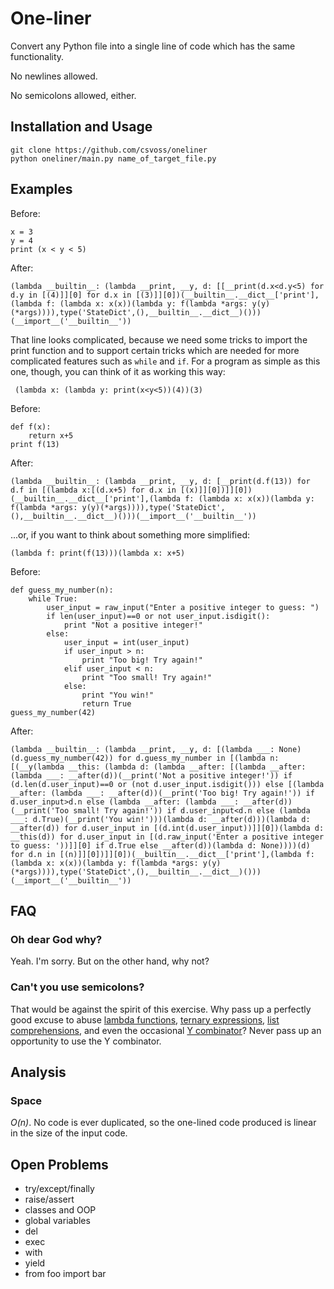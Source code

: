 One-liner
=========

Convert any Python file into a single line of code which has the same functionality.

No newlines allowed.

No semicolons allowed, either.

Installation and Usage
----------------------

    git clone https://github.com/csvoss/oneliner
    python oneliner/main.py name_of_target_file.py

Examples
--------

Before:

    x = 3
    y = 4
    print (x < y < 5)

After:

    (lambda __builtin__: (lambda __print, __y, d: [[__print(d.x<d.y<5) for d.y in [(4)]][0] for d.x in [(3)]][0])(__builtin__.__dict__['print'],(lambda f: (lambda x: x(x))(lambda y: f(lambda *args: y(y)(*args)))),type('StateDict',(),__builtin__.__dict__)()))(__import__('__builtin__'))

That line looks complicated, because we need some tricks to import the print function and to support certain tricks which are needed for more complicated features such as `while` and `if`. For a program as simple as this one, though, you can think of it as working this way:

     (lambda x: (lambda y: print(x<y<5))(4))(3)

Before:

    def f(x):
        return x+5
    print f(13)

After:

    (lambda __builtin__: (lambda __print, __y, d: [__print(d.f(13)) for d.f in [(lambda x:[(d.x+5) for d.x in [(x)]][0])]][0])(__builtin__.__dict__['print'],(lambda f: (lambda x: x(x))(lambda y: f(lambda *args: y(y)(*args)))),type('StateDict',(),__builtin__.__dict__)()))(__import__('__builtin__'))

...or, if you want to think about something more simplified:

    (lambda f: print(f(13)))(lambda x: x+5)

Before:

    def guess_my_number(n):
        while True:
            user_input = raw_input("Enter a positive integer to guess: ")
            if len(user_input)==0 or not user_input.isdigit():
                print "Not a positive integer!"
            else:
                user_input = int(user_input)
                if user_input > n:
                    print "Too big! Try again!"
                elif user_input < n:
                    print "Too small! Try again!"
                else:
                    print "You win!"
                    return True
    guess_my_number(42)

After:

    (lambda __builtin__: (lambda __print, __y, d: [(lambda ___: None)(d.guess_my_number(42)) for d.guess_my_number in [(lambda n:[(__y(lambda __this: (lambda d: (lambda __after: [(lambda __after: (lambda ___: __after(d))(__print('Not a positive integer!')) if (d.len(d.user_input)==0 or (not d.user_input.isdigit())) else [(lambda __after: (lambda ___: __after(d))(__print('Too big! Try again!')) if d.user_input>d.n else (lambda __after: (lambda ___: __after(d))(__print('Too small! Try again!')) if d.user_input<d.n else (lambda ___: d.True)(__print('You win!')))(lambda d: __after(d)))(lambda d: __after(d)) for d.user_input in [(d.int(d.user_input))]][0])(lambda d: __this(d)) for d.user_input in [(d.raw_input('Enter a positive integer to guess: '))]][0] if d.True else __after(d))(lambda d: None))))(d) for d.n in [(n)]][0])]][0])(__builtin__.__dict__['print'],(lambda f: (lambda x: x(x))(lambda y: f(lambda *args: y(y)(*args)))),type('StateDict',(),__builtin__.__dict__)()))(__import__('__builtin__'))

FAQ
---

### Oh dear God why?

Yeah. I'm sorry. But on the other hand, why not?

### Can't you use semicolons?

That would be against the spirit of this exercise. Why pass up a perfectly good excuse to abuse [lambda functions](https://docs.python.org/2/reference/expressions.html#lambda), [ternary expressions](https://docs.python.org/2/reference/expressions.html#conditional-expressions), [list comprehensions](https://docs.python.org/2/tutorial/datastructures.html#list-comprehensions), and even the occasional [Y combinator](http://en.wikipedia.org/wiki/Fixed-point_combinator#Y_combinator)? Never pass up an opportunity to use the Y combinator.

Analysis
--------
### Space

*O(n)*. No code is ever duplicated, so the one-lined code produced is linear in the size of the input code.

Open Problems
-------------
* try/except/finally
* raise/assert
* classes and OOP
* global variables
* del
* exec
* with
* yield
* from foo import bar